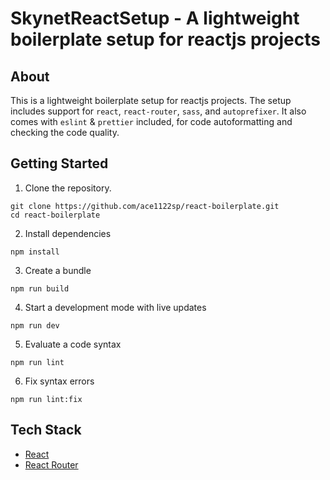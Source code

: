 # **SkynetReactSetup - A lightweight boilerplate setup for reactjs projects**

## About 

This is a lightweight boilerplate setup for reactjs projects. The setup includes support for `react`, `react-router`, `sass`, and `autoprefixer`. It also comes with `eslint` & `prettier` included, for code autoformatting and checking the code quality.

## Getting Started

1. Clone the repository.
``` 
git clone https://github.com/ace1122sp/react-boilerplate.git
cd react-boilerplate
```

2. Install dependencies
```
npm install 
```

3. Create a bundle
```
npm run build
```

4. Start a development mode with live updates
```
npm run dev
```

5. Evaluate a code syntax
```
npm run lint
```

6. Fix syntax errors
```
npm run lint:fix
```

## Tech Stack

- [React](https://reactjs.org/)
- [React Router](https://reacttraining.com/react-router/)

